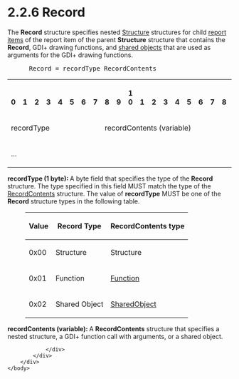 <html dir="LTR" xmlns:mshelp="http://msdn.microsoft.com/mshelp" xmlns:ddue="http://ddue.schemas.microsoft.com/authoring/2003/5" xmlns:xlink="http://www.w3.org/1999/xlink" xmlns:tool="http://www.microsoft.com/tooltip">
    <head>
        <meta http-equiv="Content-Type" content="text/html; CHARSET=utf-8"></meta>
        <meta name="save" content="history"></meta>
        <title>2.2.6 Record</title>
        <xml>
            <mshelp:toctitle title="2.2.6 Record"></mshelp:toctitle>
            <mshelp:rltitle title="[MS-RGDI]: Record"></mshelp:rltitle>
            <mshelp:keyword index="A" term="209ad042-4b59-44e7-914f-8cdfa68008d4"></mshelp:keyword>
            <mshelp:attr name="DCSext.ContentType" value="open specification"></mshelp:attr>
            <mshelp:attr name="AssetID" value="209ad042-4b59-44e7-914f-8cdfa68008d4"></mshelp:attr>
            <mshelp:attr name="TopicType" value="kbRef"></mshelp:attr>
            <mshelp:attr name="DCSext.Title" value="[MS-RGDI]: Record" />
        </xml>
    </head>
    <body>
        <div id="header">
            <h1 class="heading">2.2.6 Record</h1>
        </div>
        <div id="mainSection">
            <div id="mainBody">
                <div id="allHistory" class="saveHistory"></div>
                <div id="sectionSection0" class="section" name="collapseableSection">
                    

<p>The <b>Record</b> structure specifies nested <a href="79fc79d5-9898-4d45-a6e6-fe32941b0b21.md">Structure</a> structures for
child <a href="557e6223-9107-4be3-9f7c-b83beb5d16fc.md#gt_c6f8e999-fca9-4e79-96e7-fb4c2c43d601">report items</a> of
the report item of the parent <b>Structure</b> structure that contains the <b>Record</b>,
GDI+ drawing functions, and <a href="557e6223-9107-4be3-9f7c-b83beb5d16fc.md#gt_dd28a39f-3fcb-41fc-810a-f64a77573327">shared
objects</a> that are used as arguments for the GDI+ drawing functions.</p>

<dl>
<dd>
<div><pre> Record = recordType RecordContents
</pre></div>
</dd></dl>

<table>
 <tr>
  <th><p><br>0</p></th>
  <th><p><br>1</p></th>
  <th><p><br>2</p></th>
  <th><p><br>3</p></th>
  <th><p><br>4</p></th>
  <th><p><br>5</p></th>
  <th><p><br>6</p></th>
  <th><p><br>7</p></th>
  <th><p><br>8</p></th>
  <th><p><br>9</p></th>
  <th><p>1<br>0</p></th>
  <th><p><br>1</p></th>
  <th><p><br>2</p></th>
  <th><p><br>3</p></th>
  <th><p><br>4</p></th>
  <th><p><br>5</p></th>
  <th><p><br>6</p></th>
  <th><p><br>7</p></th>
  <th><p><br>8</p></th>
  <th><p><br>9</p></th>
  <th><p>2<br>0</p></th>
  <th><p><br>1</p></th>
  <th><p><br>2</p></th>
  <th><p><br>3</p></th>
  <th><p><br>4</p></th>
  <th><p><br>5</p></th>
  <th><p><br>6</p></th>
  <th><p><br>7</p></th>
  <th><p><br>8</p></th>
  <th><p><br>9</p></th>
  <th><p>3<br>0</p></th>
  <th><p><br>1</p></th>
 </tr>
 <tr>
  <td colspan="8">
  <p>recordType</p>
  </td>
  <td colspan="24">
  <p>recordContents
  (variable)</p>
  </td>
 </tr>
 <tr>
  <td colspan="32">
  <p>...</p>
  </td>
 </tr>
</table>

<p><b>recordType (1 byte): </b>A byte field that
specifies the type of the <b>Record</b> structure. The type specified in this
field MUST match the type of the <a href="d11de1fe-ef47-44dd-a286-e32b3dde50ea.md">RecordContents</a> structure.
The value of <b>recordType</b> MUST be one of the <b>Record</b> structure types
in the following table.</p>

<dl>
<dd>
<table>
 <thead>
  <tr>
   <th>
   <p>Value</p>
   </th>
   <th>
   <p>Record Type</p>
   </th>
   <th>
   <p>RecordContents type</p>
   </th>
  </tr>
 </thead>
 <tr>
  <td>
  <p>0x00</p>
  </td>
  <td>
  <p>Structure</p>
  </td>
  <td>
  <p>Structure</p>
  </td>
 </tr>
 <tr>
  <td>
  <p>0x01</p>
  </td>
  <td>
  <p>Function</p>
  </td>
  <td>
  <p><a href="f9e8e623-fd12-490d-8812-df029ad8fbda.md">Function</a></p>
  </td>
 </tr>
 <tr>
  <td>
  <p>0x02</p>
  </td>
  <td>
  <p>Shared Object</p>
  </td>
  <td>
  <p><a href="781c2b12-8756-4734-93f4-f966b1fd9f69.md">SharedObject</a></p>
  </td>
 </tr>
</table>
</dd></dl>

<p><b>recordContents (variable): </b>A <b>RecordContents</b>
structure that specifies a nested structure, a GDI+ function call with
arguments, or a shared object.</p>


                </div>
            </div>
        </div>
    </body>
</html>